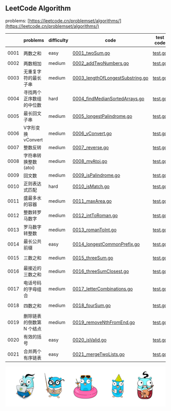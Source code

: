 ## LeetCode Algorithm

problems: [https://leetcode.cn/problemset/algorithms/](https://leetcode.cn/problemset/algorithms/)

|      | problems       | difficulty | code                                                                                    | test code                                                           | tag                   |
|------|----------------|------------|-----------------------------------------------------------------------------------------|---------------------------------------------------------------------|-----------------------|
| 0001 | 两数之和           | easy       | [0001_twoSum.go](./algorithm/golang/0001_twoSum.go)                                     | [test.go](./algorithm/golang/0001_twoSum_test.go)                   | violence, hash table  |
| 0002 | 两数相加           | medium     | [0002_addTwoNumbers.go](./algorithm/golang/0002_addTwoNumbers.go)                       | [test.go](./algorithm/golang/0002_addTwoNumbers_test.go)            | linked list           |
| 0003 | 无重复字符的最长子串     | medium     | [0003_lengthOfLongestSubstring.go](./algorithm/golang/0003_lengthOfLongestSubstring.go) | [test.go](./algorithm/golang/0003_lengthOfLongestSubstring_test.go) | string                |
| 0004 | 寻找两个正序数组的中位数   | hard       | [0004_findMedianSortedArrays.go](./algorithm/golang/0004_findMedianSortedArrays.go)     | [test.go](./algorithm/golang/0004_findMedianSortedArrays_test.go)   | arrays                |
| 0005 | 最长回文子串         | medium     | [0005_longestPalindrome.go](./algorithm/golang/0005_longestPalindrome.go)               | [test.go](./algorithm/golang/0005_longestPalindrome_test.go)        | dp                    |
| 0006 | V字形变换 vConvert | medium     | [0006_vConvert.go](./algorithm/golang/0006_vConvert.go)                                 | [test.go](./algorithm/golang/0006_vConvert_test.go)                 | string                |
| 0007 | 整数反转           | medium     | [0007_reverse.go](./algorithm/golang/0007_reverse.go)                                   | [test.go](./algorithm/golang/0007_reverse_test.go)                  | -                     |
| 0008 | 字符串转换整数 (atoi) | medium     | [0008_myAtoi.go](./algorithm/golang/0008_myAtoi.go)                                     | [test.go](./algorithm/golang/0008_myAtoi_test.go)                   | -                     |
| 0009 | 回文数            | medium     | [0009_isPalindrome.go](./algorithm/golang/0009_isPalindrome.go)                         | [test.go](./algorithm/golang/0009_isPalindrome_test.go)             | -                     |
| 0010 | 正则表达式匹配        | hard       | [0010_isMatch.go](./algorithm/golang/0010_isMatch.go)                                   | [test.go](./algorithm/golang/0010_isMatch_test.go)                  | dp                    |
| 0011 | 盛最多水的容器        | medium     | [0011_maxArea.go](./algorithm/golang/0011_maxArea.go)                                   | [test.go](./algorithm/golang/0011_maxArea_test.go)                  | double pointer        |
| 0012 | 整数转罗马数字        | medium     | [0012_intToRoman.go](./algorithm/golang/0012_intToRoman.go)                             | [test.go](./algorithm/golang/0012_intToRoman_test.go)               | hash table            |
| 0013 | 罗马数字转整数        | medium     | [0013_romanToInt.go](./algorithm/golang/0013_romanToInt.go)                             | [test.go](./algorithm/golang/0013_romanToInt_test.go)               | hash table            |
| 0014 | 最长公共前缀         | easy       | [0014_longestCommonPrefix.go](./algorithm/golang/0014_longestCommonPrefix.go)           | [test.go](./algorithm/golang/0014_longestCommonPrefix_test.go)      | -                     |
| 0015 | 三数之和           | medium     | [0015_threeSum.go](./algorithm/golang/0015_threeSum.go)                                 | [test.go](./algorithm/golang/0015_threeSum_test.go)                 | double pointer        |
| 0016 | 最接近的三数之和       | medium     | [0016_threeSumClosest.go](./algorithm/golang/0016_threeSumClosest.go)                   | [test.go](./algorithm/golang/0016_threeSumClosest_test.go)          | double pointer        |
| 0017 | 电话号码的字母组合      | medium     | [0017_letterCombinations.go](./algorithm/golang/0017_letterCombinations.go)             | [test.go](./algorithm/golang/0017_letterCombinations_test.go)       | backtracking          |
| 0018 | 四数之和           | medium     | [0018_fourSum.go](./algorithm/golang/0018_fourSum.go)                                   | [test.go](./algorithm/golang/0018_fourSum_test.go)                  | double pointer        |
| 0019 | 删除链表的倒数第 N 个结点 | medium     | [0019_removeNthFromEnd.go](./algorithm/golang/0019_removeNthFromEnd.go)                 | [test.go](./algorithm/golang/0019_removeNthFromEnd_test.go)         | fast and slow pointer |
| 0020 | 有效的括号          | easy       | [0020_isValid.go](./algorithm/golang/0020_isValid.go)                                   | [test.go](./algorithm/golang/0020_isValid_test.go)                  | stack                 |
| 0021 | 合并两个有序链表       | easy       | [0021_mergeTwoLists.go](./algorithm/golang/0021_mergeTwoLists.go)                       | [test.go](./algorithm/golang/0021_mergeTwoLists_test.go)            | Iterative             |



![gopher](./gophertop.png)